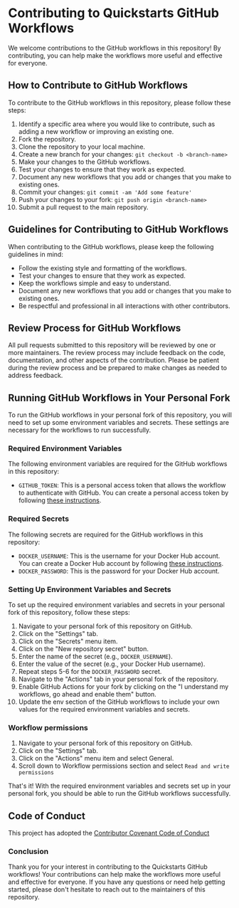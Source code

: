 # Contributing to Quickstarts GitHub Workflows

We welcome contributions to the GitHub workflows in this repository! By contributing, you can help make the workflows more useful and effective for everyone.

## How to Contribute to GitHub Workflows

To contribute to the GitHub workflows in this repository, please follow these steps:

1. Identify a specific area where you would like to contribute, such as adding a new workflow or improving an existing one.
2. Fork the repository.
3. Clone the repository to your local machine.
4. Create a new branch for your changes: `git checkout -b <branch-name>`
5. Make your changes to the GitHub workflows.
6. Test your changes to ensure that they work as expected.
7. Document any new workflows that you add or changes that you make to existing ones.
8. Commit your changes: `git commit -am 'Add some feature'`
9. Push your changes to your fork: `git push origin <branch-name>`
10. Submit a pull request to the main repository.

## Guidelines for Contributing to GitHub Workflows

When contributing to the GitHub workflows, please keep the following guidelines in mind:

- Follow the existing style and formatting of the workflows.
- Test your changes to ensure that they work as expected.
- Keep the workflows simple and easy to understand.
- Document any new workflows that you add or changes that you make to existing ones.
- Be respectful and professional in all interactions with other contributors.

## Review Process for GitHub Workflows

All pull requests submitted to this repository will be reviewed by one or more maintainers. The review process may include feedback on the code, documentation, and other aspects of the contribution. Please be patient during the review process and be prepared to make changes as needed to address feedback.

## Running GitHub Workflows in Your Personal Fork

To run the GitHub workflows in your personal fork of this repository, you will need to set up some environment variables and secrets. These settings are necessary for the workflows to run successfully.

### Required Environment Variables

The following environment variables are required for the GitHub workflows in this repository:

- `GITHUB_TOKEN`: This is a personal access token that allows the workflow to authenticate with GitHub. You can create a personal access token by following [these instructions](https://docs.github.com/en/authentication/keeping-your-account-and-data-secure/creating-a-personal-access-token).

### Required Secrets

The following secrets are required for the GitHub workflows in this repository:

- `DOCKER_USERNAME`: This is the username for your Docker Hub account. You can create a Docker Hub account by following [these instructions](https://hub.docker.com/signup).
- `DOCKER_PASSWORD`: This is the password for your Docker Hub account.

### Setting Up Environment Variables and Secrets

To set up the required environment variables and secrets in your personal fork of this repository, follow these steps:

1. Navigate to your personal fork of this repository on GitHub.
2. Click on the "Settings" tab.
3. Click on the "Secrets" menu item.
4. Click on the "New repository secret" button.
5. Enter the name of the secret (e.g., `DOCKER_USERNAME`).
6. Enter the value of the secret (e.g., your Docker Hub username).
7. Repeat steps 5-6 for the `DOCKER_PASSWORD` secret.
8. Navigate to the "Actions" tab in your personal fork of the repository.
9. Enable GitHub Actions for your fork by clicking on the "I understand my workflows, go ahead and enable them" button.
10. Update the env section of the GitHub workflows to include your own values for the required environment variables and secrets.

### Workflow permissions
1. Navigate to your personal fork of this repository on GitHub.
2. Click on the "Settings" tab.
3. Click on the "Actions" menu item and select General.
4. Scroll down to Workflow permissions section and select `Read and write permissions`


That's it! With the required environment variables and secrets set up in your personal fork, you should be able to run the GitHub workflows successfully.

## Code of Conduct

This project has adopted the [Contributor Covenant Code of Conduct](https://github.com/dapr/community/blob/master/CODE-OF-CONDUCT.md)

### Conclusion

Thank you for your interest in contributing to the Quickstarts GitHub workflows! Your contributions can help make the workflows more useful and effective for everyone. If you have any questions or need help getting started, please don't hesitate to reach out to the maintainers of this repository.